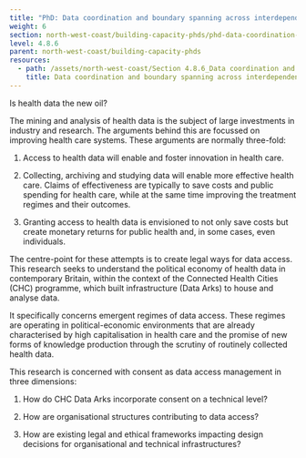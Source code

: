 ```yaml
---
title: "PhD: Data coordination and boundary spanning across interdependent boundaries"
weight: 6
section: north-west-coast/building-capacity-phds/phd-data-coordination-and-boundary-spanning-across-interdependent-boundaries
level: 4.8.6
parent: north-west-coast/building-capacity-phds
resources:
  - path: /assets/north-west-coast/Section 4.8.6_Data coordination and boundary spanning across interdependent boundaries_Neuman .pdf
    title: Data coordination and boundary spanning across interdependent boundaries
---
```

Is health data the new oil?  

The mining and analysis of health data is the subject of large investments in industry and research. The arguments behind this are focussed on improving health care systems. These arguments are normally three-fold: 

1. Access to health data will enable and foster innovation in health care.  

2. Collecting, archiving and studying data will enable more effective health care. Claims of effectiveness are typically to save costs and public spending for health care, while at the same time improving the treatment regimes and their outcomes. 

3. Granting access to health data is envisioned to not only save costs but create monetary returns for public health and, in some cases, even individuals.  

The centre-point for these attempts is to create legal ways for data access. This research seeks to understand the political economy of health data in contemporary Britain, within the context of the Connected Health Cities (CHC) programme, which built infrastructure (Data Arks) to house and analyse data.  

It specifically concerns emergent regimes of data access. These regimes are operating in political-economic environments that are already characterised by high capitalisation in health care and the promise of new forms of knowledge production through the scrutiny of routinely collected health data.  

This research is concerned with consent as data access management in three dimensions:  
1. How do CHC Data Arks incorporate consent on a technical level? 

2. How are organisational structures contributing to data access?  

3. How are existing legal and ethical frameworks impacting design decisions for organisational and technical infrastructures?  
 


        
